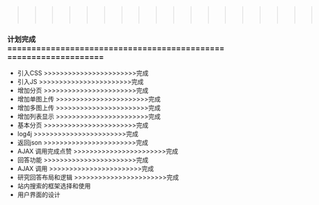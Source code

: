  >>>>>>>>>>>>>>>>>>>>>>>完成
### 计划完成 =================================================================
* 引入CSS >>>>>>>>>>>>>>>>>>>>>>>完成
* 引入JS >>>>>>>>>>>>>>>>>>>>>>>完成
* 增加分页 >>>>>>>>>>>>>>>>>>>>>>>完成
* 增加单图上传 >>>>>>>>>>>>>>>>>>>>>>>完成
* 增加多图上传 >>>>>>>>>>>>>>>>>>>>>>>完成
* 增加列表显示 >>>>>>>>>>>>>>>>>>>>>>>完成
* 基本分页 >>>>>>>>>>>>>>>>>>>>>>>完成
* log4j >>>>>>>>>>>>>>>>>>>>>>>完成
* 返回json >>>>>>>>>>>>>>>>>>>>>>>完成
* AJAX 调用完成点赞 >>>>>>>>>>>>>>>>>>>>>>>完成
* 回答功能 >>>>>>>>>>>>>>>>>>>>>>>完成
* AJAX 调用 >>>>>>>>>>>>>>>>>>>>>>>完成
* 研究回答布局和逻辑 >>>>>>>>>>>>>>>>>>>>>>>完成
* 站内搜索的框架选择和使用
* 用户界面的设计







